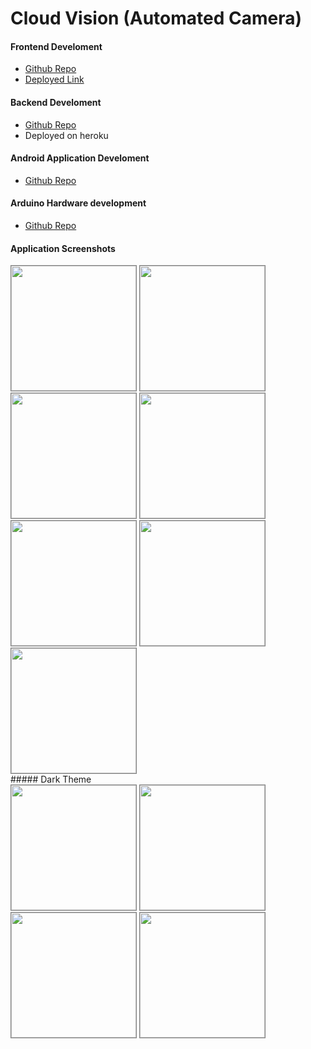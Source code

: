  
# Cloud Vision (Automated Camera)
 #### Frontend Develoment
 - [Github Repo](https://rootrsk-cloudvision.vercel.app)
 - [Deployed Link](https://github.com/rootrsk/security-cam-front)

 #### Backend Develoment
 - [Github Repo](https://github.com/rootrsk/security-server)
 - Deployed on heroku

  #### Android Application Develoment
 - [Github Repo](https://github.com/rootrsk/cloud-vision-application)

  #### Arduino Hardware development
 - [Github Repo](https://github.com/rootrsk/cloud-vision-arduino-esp32)
 #### Application Screenshots
 <div>
<img 
    src="https://i.ibb.co/8rrF6TJ/Screenshot-2022-06-10-09-53-43-99-92071d2c12963d29c0cdb8f901211bea.png"
    width="200"
    style="border:1px solid gray"
/>
<img 
    src="https://i.ibb.co/pzTWJD0/Screenshot-2022-04-08-16-50-15-77-92071d2c12963d29c0cdb8f901211bea.png"
    width="200"
    style="border:1px solid gray"
/>
<img 
    src="https://i.ibb.co/4RQZpbD/Screenshot-2022-06-10-09-53-49-65-92071d2c12963d29c0cdb8f901211bea.png"
    width="200"
    style="border:1px solid gray"
/>
<img 
    src="https://i.ibb.co/D1wQ96F/Screenshot-2022-06-10-09-55-40-55-92071d2c12963d29c0cdb8f901211bea.png"
    width="200"
    style="border:1px solid gray"
/>
<img 
    src="https://i.ibb.co/7kTFNy8/Screenshot-2022-06-10-09-57-01-89.png"
    width="200"
    style="border:1px solid gray"
/>
<img 
    src="https://i.ibb.co/YXc6HNf/Screenshot-2022-06-10-09-56-49-67-92071d2c12963d29c0cdb8f901211bea.png"
    width="200"
    style="border:1px solid gray"
/>
<img 
    src="https://i.ibb.co/MVFyH8s/Screenshot-2022-06-10-09-56-14-55-92071d2c12963d29c0cdb8f901211bea.png"
    width="200"
    style="border:1px solid gray"
/>
</div>
##### Dark Theme
<div>
<img 
    src="https://i.ibb.co/2YkSSNy/Screenshot-2022-06-10-09-57-37-47-92071d2c12963d29c0cdb8f901211bea.png"
    width="200"
    style="border:1px solid gray"
/>
<img 
    src="https://i.ibb.co/HB1tG5z/Screenshot-2022-06-10-09-57-28-88-92071d2c12963d29c0cdb8f901211bea.png"
    width="200"
    style="border:1px solid gray"
/>
<img 
    src="https://i.ibb.co/YNrhSHY/Screenshot-2022-06-10-09-57-14-91-92071d2c12963d29c0cdb8f901211bea.png"
    width="200"
    style="border:1px solid gray"
/>
<img 
    src="https://i.ibb.co/5xgs8pY/Screenshot-2022-06-10-09-57-45-05-92071d2c12963d29c0cdb8f901211bea.png"
    width="200"
    style="border:1px solid gray"
/>
</div>
 
